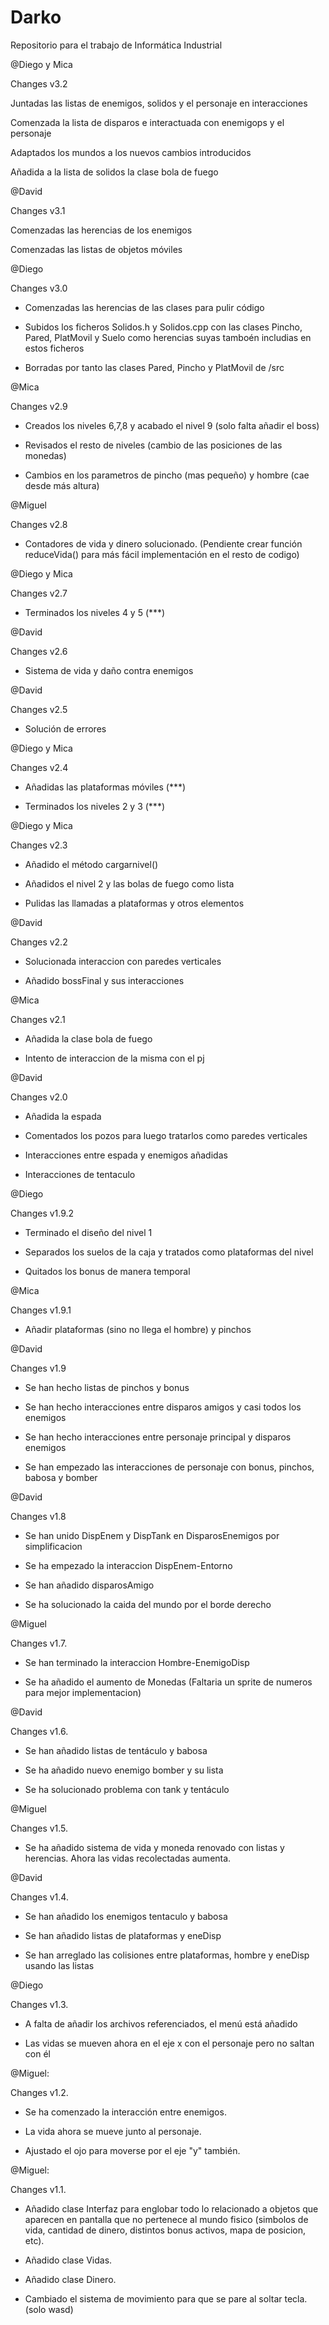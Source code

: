 # Darko
Repositorio para el trabajo de Informática Industrial

@Diego y Mica

Changes v3.2

Juntadas las listas de enemigos, solidos y el personaje en interacciones

Comenzada la lista de disparos e interactuada con enemigops y el personaje

Adaptados los mundos a los nuevos cambios introducidos

Añadida a la lista de solidos la clase bola de fuego

@David

Changes v3.1

Comenzadas las herencias de los enemigos

Comenzadas las listas de objetos móviles

@Diego

Changes v3.0

- Comenzadas las herencias de las clases para pulir código

- Subidos los ficheros Solidos.h y Solidos.cpp con las clases Pincho, Pared, PlatMovil y Suelo como herencias suyas tamboén includias en estos ficheros

- Borradas por tanto las clases Pared, Pincho y PlatMovil de /src 

@Mica 

Changes v2.9

- Creados los niveles 6,7,8 y acabado el nivel 9 (solo falta añadir el boss)

- Revisados el resto de niveles (cambio de las posiciones de las monedas)

- Cambios en los parametros de pincho (mas pequeño) y hombre (cae desde más altura)

@Miguel

Changes v2.8

- Contadores de vida y dinero solucionado. (Pendiente crear función reduceVida() para más fácil implementación en el resto de codigo)

@Diego y Mica

Changes v2.7

- Terminados los niveles 4 y 5 (***)

@David

Changes v2.6

- Sistema de vida y daño contra enemigos 

@David

Changes v2.5

- Solución de errores

@Diego y Mica

Changes v2.4

- Añadidas las plataformas móviles (***)

- Terminados los niveles 2 y 3 (***)

@Diego y Mica

Changes v2.3

- Añadido el método cargarnivel()

- Añadidos el nivel 2 y las bolas de fuego como lista

- Pulidas las llamadas a plataformas y otros elementos

@David

Changes v2.2

- Solucionada interaccion con paredes verticales

- Añadido bossFinal y sus interacciones

@Mica

Changes v2.1

- Añadida la clase bola de fuego

- Intento de interaccion de la misma con el pj

@David

Changes v2.0

- Añadida la espada

- Comentados los pozos para luego tratarlos como paredes verticales

- Interacciones entre espada y enemigos añadidas

- Interacciones de tentaculo

@Diego

Changes v1.9.2

- Terminado el diseño del nivel 1

- Separados los suelos de la caja y tratados como plataformas del nivel

- Quitados los bonus de manera temporal

@Mica

Changes v1.9.1 

- Añadir plataformas (sino no llega el hombre) y pinchos

@David

Changes v1.9

- Se han hecho listas de pinchos y bonus

- Se han hecho interacciones entre disparos amigos y casi todos los enemigos

- Se han hecho interacciones entre personaje principal y disparos enemigos

- Se han empezado las interacciones de personaje con bonus, pinchos, babosa y bomber

@David

Changes v1.8

- Se han unido DispEnem y DispTank en DisparosEnemigos por simplificacion

- Se ha empezado la interaccion DispEnem-Entorno

- Se han añadido disparosAmigo

- Se ha solucionado la caida del mundo por el borde derecho

@Miguel

Changes v1.7.

- Se han terminado la interaccion Hombre-EnemigoDisp

- Se ha añadido el aumento de Monedas (Faltaria un sprite de numeros para mejor implementacion)

@David

Changes v1.6.

- Se han añadido listas de tentáculo y babosa

- Se ha añadido nuevo enemigo bomber y su lista

- Se ha solucionado problema con tank y tentáculo

@Miguel

Changes v1.5.

- Se ha añadido sistema de vida y moneda renovado con listas y herencias. Ahora las vidas recolectadas aumenta.

@David

Changes v1.4.

- Se han añadido los enemigos tentaculo y babosa

- Se han añadido listas de plataformas y eneDisp

- Se han arreglado las colisiones entre plataformas, hombre y eneDisp usando las listas

@Diego

Changes v1.3.

- A falta de añadir los archivos referenciados, el menú está añadido

- Las vidas se mueven ahora en el eje x con el personaje pero no saltan con él

@Miguel:

Changes v1.2.

- Se ha comenzado la interacción entre enemigos.

- La vida ahora se mueve junto al personaje.

- Ajustado el ojo para moverse por el eje "y" también.

@Miguel:

Changes v1.1.

- Añadido clase Interfaz para englobar todo lo relacionado a objetos que aparecen en pantalla que no pertenece al mundo fisico (simbolos de vida, cantidad de dinero, distintos bonus activos, mapa de posicion, etc).

- Añadido clase Vidas.

- Añadido clase Dinero.

- Cambiado el sistema de movimiento para que se pare al soltar tecla. (solo wasd)

